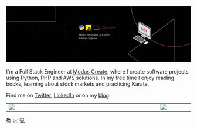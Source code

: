 [![Hello, my name is Guido Percú.](https://raw.githubusercontent.com/GuidoBR/GuidoBR/master/banner-2.gif)](https://www.guidopercu.dev/)

I'm a Full Stack Engineer at [Modus Create](https://www.moduscreate.com), where I create software  projects using Python, PHP and AWS solutions. In my free time I enjoy  reading books, learning about stock markets and practicing Karate.

Find me on [Twitter](https://www.twitter.com/oumguido/), [LinkedIn](https://www.linkedin.com/in/guidopercu/) or on my [blog](https://www.guidopercu.dev/).

<center>
<table>
  <tr>
      <td><img width="400px" align="left" src="https://github-readme-stats.vercel.app/api/top-langs/?username=guidobr&hide=html&layout=compact" /></td>
      <td><img width="495px" align="left" src="https://github-readme-stats.vercel.app/api?username=guidobr&theme=radical&hide=css" /></td>
  </tr>   
</table>
</center>

:books: :chart_with_upwards_trend: :computer:
